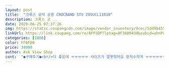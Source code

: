 ```yaml
---
layout: post 
title:  "크록스 공식 공용 CROCBAND STU 20SUCL11016" 
description: 크록스 공 ..
date: 2020-06-25 07:37:26 
img: https://static.coupangcdn.com/image/vendor_inventory/9cec/5dd9b455a3aa107d5706212cb47a1420e357889cd2257b117327f371ccef.jpg 
linkUrl: https://link.coupang.com/re/AFFSDP?lptag=AF3600438&subid=ahnPublicAsk&pageKey=1183703826&itemId=2164074910&vendorItemId=70416710501&traceid=V0-113-b1d3ba05e22915c1 
categories: [1006] 
color: FF6F00 
price: 34000 
author: Ask View Shop 
cont:  "●구매후기●<br/>다 좋은데 ㅠㅠㅠㅠㅠ 사이즈가 잘못왔어요 한치수작게 ㅠㅠㅠㅠㅠㅠㅜ비올땐을려했는데 엄마한테 맞아서 그냥 엄마드릴라구여<br/>사이즈가 걱정이였는데 정사이즈예요, 240인데 한칫수크게 샀더니 여유있고 좋아요.<br/>ㅈㅣ비츠끼워놓으니 예쁩니다<br/>예뻐용 흰색은 부담스럽고 네이비색은 너무 평범해서 색깔 바꿔서 사봤어요 일하면서 괜히한번씩 쳐다보게되네요ㅎㅎ<br/>다 좋은데 ㅠㅠㅠㅠㅠ 사이즈가 잘못왔어요 한치수작게 ㅠㅠㅠㅠㅠㅠㅜ비올땐을려했는데 엄마한테 맞아서 그냥 엄마드릴라구여<br/>사이즈가 걱정이였는데 정사이즈예요, 240인데 한칫수크게 샀더니 여유있고 좋아요.<br/>ㅈㅣ비츠끼워놓으니 예쁩니다<br/>예뻐용 흰색은 부담스럽고 네이비색은 너무 평범해서 색깔 바꿔서 사봤어요 일하면서 괜히한번씩 쳐다보게되네요ㅎㅎ<br/>" 
---
```

